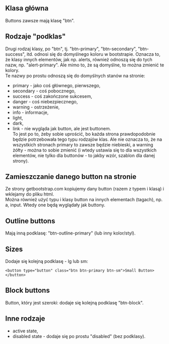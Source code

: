 ## Klasa główna  
Buttons zawsze mają klasę "btn".  
  
## Rodzaje "podklas"  
Drugi rodzaj klasy, po "btn", tj. "btn-primary", "btn-secondary", "btn-success", itd. odnosi się do domyślnego koloru w bootstrapie. Oznacza to, że klasy innych elementów, jak np. alerts, również odnoszą się do tych nazw, np. "alert-primary". Ale mimo to, że są domyślne, to można zmienić te kolory.  
Te nazwy po prostu odnoszą się do domyślnych stanów na stronie:  
- primary - jako coś głównego, pierwszego,  
- secondary - coś pobocznego,  
- success - coś zakończone sukcesem,  
- danger - coś niebezpiecznego,  
- warning - ostrzeżenie,  
- info - informacje,  
- light,  
- dark,  
- link - nie wygląda jak button, ale jest buttonem.  
To jest po to, żeby sobie uprościć, bo każda strona prawdopodobnie będzie potrzebowała tego typu rodzajów klas. Ale nie oznacza to, że na wszystkich stronach primary to zawsze będzie niebieski, a warning żółty - można to sobie zmienić (i wtedy ustawia się to dla wszystkich elementów, nie tylko dla buttonów - to jakby wzór, szablon dla danej strony).  
    
## Zamieszczanie danego button na stronie  
Ze strony getbootstrap.com kopiujemy dany button (razem z typem i klasą) i wklejamy do pliku html.  
Można również użyć typu i klasy button na innych elementach (tagach), np. a, input. Wtedy one będą wyglądały jak buttony.  
  
## Outline buttons  
Mają inną podklasę: "btn-outline-primary" (lub inny kolor/styl).  
  
## Sizes  
Dodaje się kolejną podklasę - lg lub sm:  
```
<button type="button" class="btn btn-primary btn-sm">Small Button></button>
```
  
## Block buttons  
Button, który jest szeroki: dodaje się kolejną podklasę "btn-block".  
  
## Inne rodzaje  
- active state,  
- disabled state - dodaje się po prostu "disabled" (bez podklasy).
